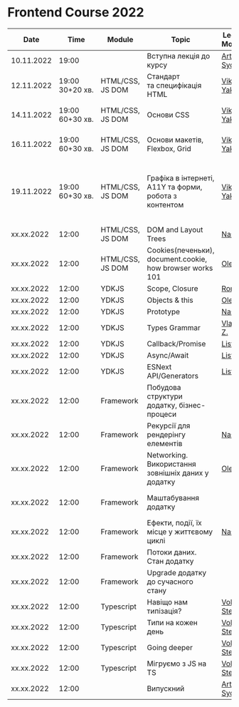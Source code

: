 # Frontend Course 2022

| Date | Time | Module | Topic | Lecturer / Moderator | Cover lecturer | Summary | Slides | Video | Home task |
| --- | --- | --- | --- | --- | --- | --- | --- | --- | --- |
10.11.2022|19:00| |Вступна лекція до курсу|[Artem Sychov](https://github.com/suchov)||||
12.11.2022|19:00<br>30+20 хв.|HTML/CSS, JS DOM|Стандарт та специфікація HTML|[Viktor Yakubiv](https://github.com/viktor-yakubiv)||[Конспект специфікації HTML](https://viktor-yakubiv.github.io/slides/html.html)|[Слайди по HTML](https://viktor-yakubiv.github.io/slides/html.html?view=presentation)|[О. Островний: HTML/CSS (2021, 0:00:00–1:19:32)](https://youtu.be/xogSwtgiEJ0)|
14.11.2022|19:00<br>60+30 хв.|HTML/CSS, JS DOM|Основи CSS|[Viktor Yakubiv](https://github.com/viktor-yakubiv)||||[О. Островний: HTML/CSS (2021, 1:19:32–2:03:38)](https://youtu.be/xogSwtgiEJ0?t=4772)|
16.11.2022|19:00<br>60+30 хв.|HTML/CSS, JS DOM|Основи макетів, Flexbox, Grid|[Viktor Yakubiv](https://github.com/viktor-yakubiv)||||[О. Островний: HTML/CSS (2021, 2:03:38–2:54:46)](https://youtu.be/xogSwtgiEJ0?t=7418)|
19.11.2022|19:00<br>60+30 хв.|HTML/CSS, JS DOM|Графіка в інтернеті, А11Y та форми, робота з контентом|[Viktor Yakubiv](https://github.com/viktor-yakubiv)||||[О. Островний: Зображення, форми, доступність (2021)](https://www.youtube.com/watch?v=7Q7jEa5h3FY)<br>[О. Островний: Як працює браузер (2021)](https://www.youtube.com/watch?v=0l7ikOmdGGQ)||
xx.xx.2022|12:00|HTML/CSS, JS DOM | DOM and Layout Trees|[Nastia M.](https://github.com/AMashoshyna)||||
xx.xx.2022|12:00|HTML/CSS, JS DOM | Cookies(печеньки), document.cookie, how browser works 101|[Oleksii B.](https://github.com/Roophee)||||
xx.xx.2022|12:00|YDKJS|Scope, Closure|[Roman H.](https://github.com/Roman-Halenko)||||
xx.xx.2022|12:00|YDKJS|Objects & this|[Oleksii B.](https://github.com/Roophee)||||
xx.xx.2022|12:00|YDKJS|Prototype|[Nastia M.](https://github.com/AMashoshyna)||||
xx.xx.2022|12:00|YDKJS|Types Grammar|[Vladyslav Z.](https://github.com/what1s1ove)||||
xx.xx.2022|12:00|YDKJS|Callback/Promise|[Listochkin](https://github.com/listochkin)||||
xx.xx.2022|12:00|YDKJS|Async/Await|[Listochkin](https://github.com/listochkin)||||
xx.xx.2022|12:00|YDKJS|ESNext API/Generators|[Listochkin](https://github.com/listochkin)||||
xx.xx.2022|12:00|Framework|Побудова структури додатку, бізнес-процеси|||||[Частина 1](https://www.youtube.com/watch?v=yrQFB0o9-7s&list=PLS8sEUxbfFY_eoMYj8tifTn83xv_VgnSd&index=26)|
xx.xx.2022|12:00|Framework|Рекурсії для рендерінгу елементів|[Nastia M.](https://github.com/AMashoshyna)||||
xx.xx.2022|12:00|Framework|Networking. Використання зовнішніх даних у додатку|[Oleksii B.](https://github.com/Roophee)||||[Частина 3](https://www.youtube.com/watch?v=Q27TVN3OUi8&list=PLS8sEUxbfFY_eoMYj8tifTn83xv_VgnSd&index=29); [Q&A сесія](https://www.youtube.com/watch?v=AU2YiSt6lR8&list=PLS8sEUxbfFY_eoMYj8tifTn83xv_VgnSd&index=30)|
xx.xx.2022|12:00|Framework|Маштабування додатку|||||[Частина 4.1](https://www.youtube.com/watch?v=r375E7H6QeA&list=PLS8sEUxbfFY_eoMYj8tifTn83xv_VgnSd&index=31); [Частина 4.2](https://www.youtube.com/watch?v=IGXWKcJt2Fc&list=PLS8sEUxbfFY_eoMYj8tifTn83xv_VgnSd&index=32); [Q&A сесія](https://www.youtube.com/watch?v=Y418sgGslXU&list=PLS8sEUxbfFY_eoMYj8tifTn83xv_VgnSd&index=33); [AMA сесія](https://www.youtube.com/watch?v=JCp1HV2OqG4&list=PLS8sEUxbfFY_eoMYj8tifTn83xv_VgnSd&index=34)|
xx.xx.2022|12:00|Framework|Ефекти, події, їх місце у життєвому циклі|[Nastia M.](https://github.com/AMashoshyna)||||[Частина 5](https://www.youtube.com/watch?v=pw-I9SNLhcA&list=PLS8sEUxbfFY_eoMYj8tifTn83xv_VgnSd&index=35)|
xx.xx.2022|12:00|Framework|Потоки даних. Стан додатку|||||[Частина 6](https://www.youtube.com/watch?v=iXv7KvOxKxU&list=PLS8sEUxbfFY_eoMYj8tifTn83xv_VgnSd&index=36); [Q&A сесія](https://www.youtube.com/watch?v=0hqdEfsDX60&list=PLS8sEUxbfFY_eoMYj8tifTn83xv_VgnSd&index=37)|
xx.xx.2022|12:00|Framework|Upgrade додатку до сучасного стану|||||[Частина 7](https://www.youtube.com/watch?v=NsZvZxB7HQI&list=PLS8sEUxbfFY_eoMYj8tifTn83xv_VgnSd&index=38); [AMA сесія](https://www.youtube.com/watch?v=z0i8qEu12-c&list=PLS8sEUxbfFY_eoMYj8tifTn83xv_VgnSd&index=39)|
xx.xx.2022|12:00|Typescript|Навіщо нам типізація?|[Volodymyr Stelmakh](https://github.com/stelmakh)||||
xx.xx.2022|12:00|Typescript|Типи на кожен день|[Volodymyr Stelmakh](https://github.com/stelmakh)||||
xx.xx.2022|12:00|Typescript|Going deeper|[Volodymyr Stelmakh](https://github.com/stelmakh)||||
xx.xx.2022|12:00|Typescript|Мігруємо з JS на TS|[Volodymyr Stelmakh](https://github.com/stelmakh)||||
xx.xx.2022|12:00| |Випускний|[Artem Sychov](https://github.com/suchov)||||
